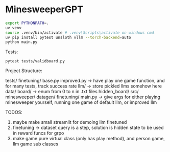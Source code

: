 # MinesweeperGPT

```bash
export PYTHONPATH=.
uv venv
source .venv/bin/activate # .venv\Scripts\activate on windows cmd
uv pip install pytest unsloth vllm --torch-backend=auto
python main.py
```

Tests:
```
pytest tests/validboard.py
```

Project Structure:

tests/
    finetuning/
        base.py
        improved.py -> have play one game function, and for many tests, track success rate
llm/ -> store pickled llms somehow here
data/
    board/ -> enum from 0 to n in .txt files
    hidden_board/
src/
    minesweeper/
    datagen/
    finetuning/
main.py -> give args for either playing minesweeper yourself, running one game of default llm, or improved llm

TODOS:
1. maybe make small streamlit for demoing llm finetuned
2. finetuning -> dataset query is a step, solution is hidden state to be used in reward funcs for grpo
3. make game pure virtual class (only has play method), and person game, llm game sub classes

